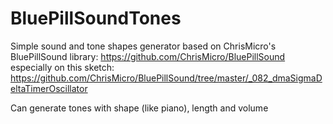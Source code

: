 # BluePillSoundTones
Simple sound and tone shapes generator based on ChrisMicro's BluePillSound library:
 https://github.com/ChrisMicro/BluePillSound
 especially on this sketch:
 https://github.com/ChrisMicro/BluePillSound/tree/master/_082_dmaSigmaDeltaTimerOscillator

Can generate tones with shape (like piano), length and volume
